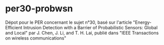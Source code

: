 per30-probwsn
=============

Dépot pour le PER concernant le sujet n°30, basé sur l'article "Energy-Efficient Intrusion Detection with a Barrier of Probabilistic Sensors: Global and Local" par J. Chen, J. Li, and T. H. Lai, publié dans "IEEE Transactions on wireless communications"
